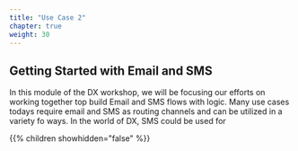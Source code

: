 ```yaml
---
title: "Use Case 2"
chapter: true
weight: 30
---
```


## Getting Started with Email and SMS

In this module of the DX workshop, we will be focusing our efforts on working together top build Email and SMS flows with logic. Many use cases todays require email and SMS as routing channels and can be utilized in a variety fo ways. In the world of DX, SMS could be used for 

{{% children showhidden="false" %}}